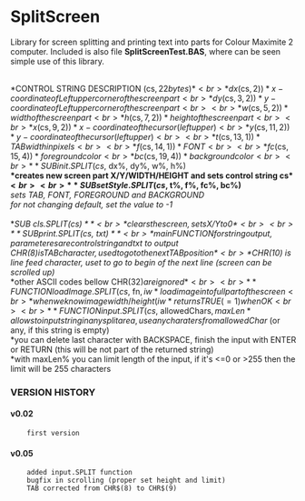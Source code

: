 # SplitScreen
Library for screen splitting and printing text into parts for Colour Maximite 2 computer. Included is also file **SplitScreenTest.BAS**, where can be seen simple use of this library.<br><br>
  
*CONTROL STRING DESCRIPTION (cs$, 22 bytes)*<br>
*dx% = STR2BIN(UINT16, LEFT$(cs$, 2))*     x-coordinate of Left upper corner of the screen part<br>
*dy% = STR2BIN(UINT16, MID$(cs$, 3, 2))*   y-coordinate of Left upper corner of the screen part<br>
<br>
*w% = STR2BIN(UINT16, MID$(cs$, 5, 2))*     width of the screen part<br>
*h% = STR2BIN(UINT16, MID$(cs$, 7, 2))*      height of the screen part<br>
<br>
*x% = STR2BIN(UINT16, MID$(cs$, 9, 2))*      x-coordinate of the cursor (left upper)<br>
*y% = STR2BIN(UINT16, MID$(cs$, 11, 2))*   y-coordinate of the cursor (left upper)<br>
<br>
*t% = STR2BIN(UINT8, MID$(cs$, 13, 1))*      TAB width in pixels<br>
<br>
*f% = STR2BIN(UINT8, MID$(cs$, 14, 1))*      FONT<br>
<br>
*fc% = STR2BIN(UINT32, MID$(cs$, 15, 4))*    foreground color<br>
*bc% = STR2BIN(UINT32, MID$(cs$, 19, 4))*    background color<br>
<br>
**SUB init.SPLIT(cs$, dx%, dy%, w%, h%)**<br>
*creates new screen part X/Y/WIDTH/HEIGHT and sets control string cs$*<br>
 <br>
**SUB setStyle.SPLIT(cs$, t%, f%, fc%, bc%)**<br>
*sets TAB, FONT, FOREGROUND and BACKGROUND*<br>
*for not changing default, set the value to -1*<br>
 <br>
**SUB cls.SPLIT(cs$)**<br>
*clears the screen, sets X/Y to 0*<br>
<br>
**SUB print.SPLIT(cs$, txt$)**<br>
*main FUNCTION for string output, parameteres are control string and txt$ to output*<br>
*CHR$(8) is TAB character, used to go to the next TAB position*<br>
*CHR$(10) is line feed character, uset to go to begin of the next line (screen can be scrolled up)*<br>
*other ASCII codes bellow CHR$(32) are ignored*<br>
<br>
**FUNCTION loadImage.SPLIT(cs$, fn$, iw%, ih%)**<br>
*load image into full part of the screen<br>
*when we know image width/height (iw%/ih%) is used (need to be smaller than MM.XRES/MM.YRES)<br>
*returns TRUE (=1) when OK<br>
 <br>
 **FUNCTION input.SPLIT(cs$, allowedChars$, maxLen%) AS STRING**<br>
*allows to input string in any split area, use any charaters from allowedChar$ (or any, if this string is empty)<br>
*you can delete last character with BACKSPACE, finish the input with ENTER or RETURN (this will be not part of the returned string)<br>
*with maxLen% you can limit length of the input, if it's <=0 or >255 then the limit will be 255 characters<br>
### VERSION HISTORY
#### v0.02
		first version
	
#### v0.05
		added input.SPLIT function
		bugfix in scrolling (proper set height and limit)
		TAB corrected from CHR$(8) to CHR$(9)
